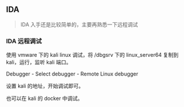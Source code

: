 ## IDA

> IDA 入手还是比较简单的，主要再熟悉一下远程调试

### IDA 远程调试

使用 vmware 下的 kali linux 调试，将 <IDADIR>/dbgsrv 下的 linux_server64 复制到 kali，运行，监听 kali 端口。

Debugger - Select debugger - Remote Linux debugger

设置 kali 的地址，开始调试即可。

也可以在 kali 的 docker 中调试。